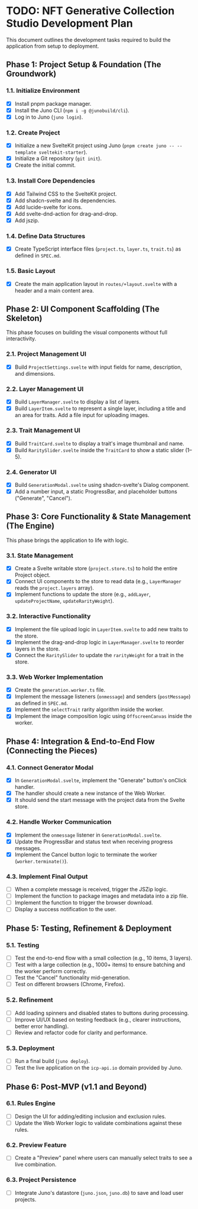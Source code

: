 # TODO: NFT Generative Collection Studio Development Plan

This document outlines the development tasks required to build the application from setup to deployment.

## Phase 1: Project Setup & Foundation (The Groundwork)

### 1.1. Initialize Environment

- [X] Install pnpm package manager.
- [X] Install the Juno CLI (`npm i -g @junobuild/cli`).
- [X] Log in to Juno (`juno login`).

### 1.2. Create Project

- [X] Initialize a new SvelteKit project using Juno (`pnpm create juno -- --template sveltekit-starter`).
- [X] Initialize a Git repository (`git init`).
- [X] Create the initial commit.

### 1.3. Install Core Dependencies

- [X] Add Tailwind CSS to the SvelteKit project.
- [X] Add shadcn-svelte and its dependencies.
- [X] Add lucide-svelte for icons.
- [X] Add svelte-dnd-action for drag-and-drop.
- [X] Add jszip.

### 1.4. Define Data Structures

- [X] Create TypeScript interface files (`project.ts`, `layer.ts`, `trait.ts`) as defined in `SPEC.md`.

### 1.5. Basic Layout

- [X] Create the main application layout in `routes/+layout.svelte` with a header and a main content area.

## Phase 2: UI Component Scaffolding (The Skeleton)

This phase focuses on building the visual components without full interactivity.

### 2.1. Project Management UI

- [X] Build `ProjectSettings.svelte` with input fields for name, description, and dimensions.

### 2.2. Layer Management UI

- [X] Build `LayerManager.svelte` to display a list of layers.
- [X] Build `LayerItem.svelte` to represent a single layer, including a title and an area for traits. Add a file input for uploading images.

### 2.3. Trait Management UI

- [X] Build `TraitCard.svelte` to display a trait's image thumbnail and name.
- [X] Build `RaritySlider.svelte` inside the `TraitCard` to show a static slider (1–5).

### 2.4. Generator UI

- [X] Build `GenerationModal.svelte` using shadcn-svelte's Dialog component.
- [X] Add a number input, a static ProgressBar, and placeholder buttons ("Generate", "Cancel").

## Phase 3: Core Functionality & State Management (The Engine)

This phase brings the application to life with logic.

### 3.1. State Management

- [X] Create a Svelte writable store (`project.store.ts`) to hold the entire Project object.
- [X] Connect UI components to the store to read data (e.g., `LayerManager` reads the `project.layers` array).
- [X] Implement functions to update the store (e.g., `addLayer`, `updateProjectName`, `updateRarityWeight`).

### 3.2. Interactive Functionality

- [X] Implement the file upload logic in `LayerItem.svelte` to add new traits to the store.
- [X] Implement the drag-and-drop logic in `LayerManager.svelte` to reorder layers in the store.
- [X] Connect the `RaritySlider` to update the `rarityWeight` for a trait in the store.

### 3.3. Web Worker Implementation

- [X] Create the `generation.worker.ts` file.
- [X] Implement the message listeners (`onmessage`) and senders (`postMessage`) as defined in `SPEC.md`.
- [X] Implement the `selectTrait` rarity algorithm inside the worker.
- [X] Implement the image composition logic using `OffscreenCanvas` inside the worker.

## Phase 4: Integration & End-to-End Flow (Connecting the Pieces)

### 4.1. Connect Generator Modal

- [X] In `GenerationModal.svelte`, implement the "Generate" button's onClick handler.
- [X] The handler should create a new instance of the Web Worker.
- [X] It should send the start message with the project data from the Svelte store.

### 4.2. Handle Worker Communication

- [X] Implement the `onmessage` listener in `GenerationModal.svelte`.
- [X] Update the ProgressBar and status text when receiving progress messages.
- [X] Implement the Cancel button logic to terminate the worker (`worker.terminate()`).

### 4.3. Implement Final Output

- [ ] When a complete message is received, trigger the JSZip logic.
- [ ] Implement the function to package images and metadata into a zip file.
- [ ] Implement the function to trigger the browser download.
- [ ] Display a success notification to the user.

## Phase 5: Testing, Refinement & Deployment

### 5.1. Testing

- [ ] Test the end-to-end flow with a small collection (e.g., 10 items, 3 layers).
- [ ] Test with a large collection (e.g., 1000+ items) to ensure batching and the worker perform correctly.
- [ ] Test the "Cancel" functionality mid-generation.
- [ ] Test on different browsers (Chrome, Firefox).

### 5.2. Refinement

- [ ] Add loading spinners and disabled states to buttons during processing.
- [ ] Improve UI/UX based on testing feedback (e.g., clearer instructions, better error handling).
- [ ] Review and refactor code for clarity and performance.

### 5.3. Deployment

- [ ] Run a final build (`juno deploy`).
- [ ] Test the live application on the `icp-api.io` domain provided by Juno.

## Phase 6: Post-MVP (v1.1 and Beyond)

### 6.1. Rules Engine

- [ ] Design the UI for adding/editing inclusion and exclusion rules.
- [ ] Update the Web Worker logic to validate combinations against these rules.

### 6.2. Preview Feature

- [ ] Create a "Preview" panel where users can manually select traits to see a live combination.

### 6.3. Project Persistence

- [ ] Integrate Juno's datastore (`juno.json`, `juno.db`) to save and load user projects.
